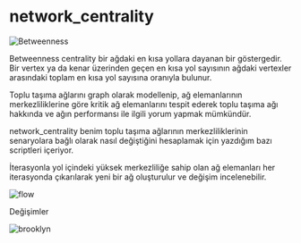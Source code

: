 # network_centrality


![Betweenness](https://media.springernature.com/lw785/springer-static/image/prt%3A978-1-4419-9863-7%2F5/MediaObjects/978-1-4419-9863-7_5_Part_Fig1-874_HTML.gif)

Betweenness centrality bir ağdaki en kısa yollara dayanan bir göstergedir. Bir vertex ya da kenar üzerinden geçen en kısa yol sayısının ağdaki vertexler arasındaki toplam en kısa yol sayısına oranıyla bulunur.

Toplu taşıma ağlarını graph olarak modellenip, ağ elemanlarının merkezliliklerine göre kritik ağ elemanlarını tespit ederek toplu taşıma ağı hakkında ve ağın performansı ile ilgili yorum yapmak mümkündür. 

network_centrality benim toplu taşıma ağlarının merkezliliklerinin senaryolara bağlı olarak nasıl değiştiğini hesaplamak için yazdığım bazı scriptleri içeriyor. 




İterasyonla yol içindeki yüksek merkezliliğe sahip olan ağ elemanları her iterasyonda çıkarılarak yeni bir ağ oluşturulur ve değişim incelenebilir.

![flow](https://lh3.googleusercontent.com/iAWKZ6RC_mWsXlrMtjkFIsm_ARkKz1m3Rqx4H9jEiFsySI1CoLNKa6lrIfsoC4jepkT2NG00a2AFQLxc8NrRU_k0ag8OpDz_pUEZwF4DPv6bTURaDmY47lnDmkLjM4NIIKgWjKFtxNgWOPADlOXgrhKRfrTj3JW8pRjYt7L0s7V0wHTutasjzWUaF2PL75BLENAnDUzAbzlUw5i8pOpWJg_BqS27TDOcLgYKPDQQif8Xy3E9Ewa2K_w8c75_r7_uwZ2xntAimRaqZHp8mk4wV0oyhK7qaMA-RwxUdlAc7TVe7McaqyFNhgzMA11UJg0ABYMtMvpBNH-XSwTzuir7HniDH0vexYb735oUXJdyCvc9baqyBdQr6PMlam6-lqeu3WL_CmYKEKv7wqwW2-XCipMEoeNfaKCfjEAB0F2DAuP_jFno2RWRx_2k1ecRg9zOdgT2lk6CIdhXw8D2Nx1Oo3MCAEoyccgWzgaY6PoWhMdlI4sn1Lt4-MF-ZzQl-M0Li-19upAwzvWlpKy4AN9J2DghZ6ewsKNEESA5EGO675uTcve4wmXInvySC8qMBZBMMsJSv0Vtrp_PUgRMMkEDAl-AZAmTxIAr5xh1wJ2uxm6mYiAo7-WqkZ51N_MnRhfuunWE8mPuQI5SFN4AN4gYKzrDkUG6nUYOWH9X5P98XF_R-z2G7MxFvRM8jHX8=w397-h511-no?authuser=0)


Değişimler

![brooklyn](https://lh3.googleusercontent.com/6ELRZR4dKeSc0hdFKC7r3CJiZMhiw9FR2LoTNxvGKDZ7CbiM2bouAEJH5uaNKfBAZ-IRAPDmxTM-hF26s5sbYrFpi6ngBGgCXYakzxxSRNO8jBnww9ao683XU0I_ztxLqnDDn4U9nBcS8W_YKALijPaisC7u5v0AdiIBlVkU1O8HVXLg8AERPW5G12m4vUjKobdoYgNQTaYHhsrWsSwnTbwTZtnkqWhDHIAPYY3h4QNVi1uM3cPzTeGqQiWN25zwWmhdT5i-FMhi6AA5D8OYoaYSYbj70MUcdWsaiCGdz9RYWnZE0bubN8XdH3WzM7d9ijGIGCbwsnDnHrerzrlxcaFnNoNYH0G-MLCkmguaKZr6NUtpq4s3w0CLysZ2isec4ry8se7cXFtsqAyDk3gz3uon1iQw9OwD17W4R_7LB5_FF5ikH4wkUMqEGFa8ygpIH1uRhE0D5PL0oz5DhQUnOe7g11MVPt_6BexmGo8dOOrLBURmrruOrAvYB0nDBScRiz4S0KYXkjiWvVf3pIiFJn82rWjDLV2CYUCNzbh5Kns62kxQqw5zpG6998PVl1wFv_NDt8k2fc6XFi7oXSexxV2otpLhBxd45j8e1PW2wKDYtTJVciJj-5Wq5FQY9hgt5rAMPo2mOc5XrXHcb1-9I2l7AqZfjluwF4uff1gMr3w9-eXaU83jsK2POzoL=w1628-h1150-no?authuser=0)






